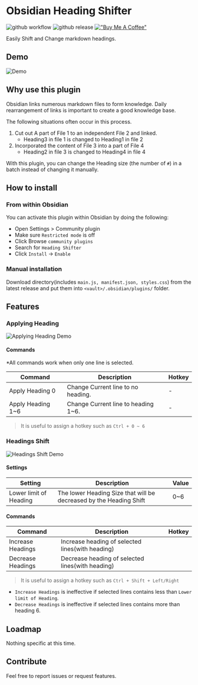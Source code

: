 # Obsidian Heading Shifter

![github workflow](https://img.shields.io/github/workflow/status/k4a-dev/obsidian-heading-shifter/jest?style=for-the-badge)
![github release](https://img.shields.io/github/v/release/k4a-dev/obsidian-heading-shifter?style=for-the-badge)
[!["Buy Me A Coffee"](https://www.buymeacoffee.com/assets/img/custom_images/orange_img.png)](https://www.buymeacoffee.com/kasahala)

Easily Shift and Change markdown headings.

## Demo

![Demo](https://raw.githubusercontent.com/k4a-dev/obsidian-heading-shifter/main/doc/attachment/shiftHeadings.gif)

## Why use this plugin

Obsidian links numerous markdown files to form knowledge. Daily rearrangement of links is important to create a good knowledge base.

The following situations often occur in this process.

1. Cut out A part of File 1 to an independent File 2 and linked.
    - Heading3 in file 1 is changed to Heading1 in file 2
2. Incorporated the content of File 3 into a part of File 4
    - Heading2 in file 3 is changed to Heading4 in file 4

With this plugin, you can change the Heading size (the number of `#`) in a batch instead of changing it manually.

## How to install

### From within Obsidian

You can activate this plugin within Obsidian by doing the following:

-   Open Settings > Community plugin
-   Make sure `Restricted mode` is off
-   Click Browse `community plugins`
-   Search for `Heading Shifter`
-   Click `Install` -> `Enable`

### Manual installation

Download directory(includes `main.js, manifest.json, styles.css`) from the latest release and put them into `<vault>/.obsidian/plugins/` folder.

## Features

### Applying Heading

![Applying Heading Demo](https://raw.githubusercontent.com/k4a-dev/obsidian-heading-shifter/main/doc/attachment/applyingHeading.gif)

#### Commands

\*All commands work when only one line is selected.

| Command           | Description                         | Hotkey |
| ----------------- | ----------------------------------- | ------ |
| Apply Heading 0   | Change Current line to no heading.  | -      |
| Apply Heading 1~6 | Change Current line to heading 1~6. | -      |

> It is useful to assign a hotkey such as `Ctrl + 0 ~ 6`

### Headings Shift

![Headings Shift Demo](https://raw.githubusercontent.com/k4a-dev/obsidian-heading-shifter/main/doc/attachment/shiftHeadings.gif)

#### Settings

| Setting                | Description                                                        | Value |
| ---------------------- | ------------------------------------------------------------------ | ----- |
| Lower limit of Heading | The lower Heading Size that will be decreased by the Heading Shift | 0~6   |

#### Commands

| Command           | Description                                      | Hotkey |
| ----------------- | ------------------------------------------------ | ------ |
| Increase Headings | Increase heading of selected lines(with heading) |        |
| Decrease Headings | Decrease heading of selected lines(with heading) |        |

> It is useful to assign a hotkey such as `Ctrl + Shift + Left/Right`

-   `Increase Headings` is ineffective if selected lines contains less than `Lower limit of Heading`.
-   `Decrease Headings` is ineffective if selected lines contains more than heading 6.

## Loadmap

Nothing specific at this time.

## Contribute

Feel free to report issues or request features.
